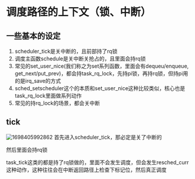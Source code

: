 # 调度路径的上下文（锁、中断）

## 一些基本的设定
1. scheduler_tick是关中断的，且前部持了rq锁
2. 调度主函数schedule是关中断关抢占的，且里面会持rq锁
3. 常见的set_user_nice(我们称之为set系列函数，里面会有dequeu/enqueue, get_next/put_prev)，都会持task_rq_lock，先持pi锁，再持rq锁，但持pi用的是irq_save的方式
4. sched_setscheduler这个的本质和set_user_nice这种比较类似，核心也是task_rq_lock里面做系列动作
5. 常见的持rq_lock的场景，都会关中断

## tick
![1698405992862](https://github.com/Rust401/OS-kernel-dev-config/assets/31315527/99cd8c98-8b63-41c1-b102-bab4e9a61609)
首先进入scheduler_tick，那必定是关了中断的

然后里面会持rq锁

task_tick这类的都是持了rq锁做的，里面不会发生调度，但会发生resched_curr这种动作，这种往往会在中断返回路径上检查下标记位，然后真正调度



